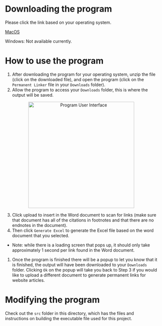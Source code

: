 # Downloading the program

Please click the link based on your operating system.

[MacOS]()

Windows: Not available currently.

# How to use the program
1. After downloading the program for your operating system, unzip the file (click on the downloaded file), and open the program (click on the `Permanent Linker` file in your `Downloads` folder).
1. Allow the program to access your `Downloads` folder, this is where the output will be saved.

<p align="center">
  <img src="imgs/PNG%20image.png" width="350" alt="Program User Interface">
</p>

3. Click upload to insert in the Word document to scan for links (make sure that document has all of the citations in footnotes and that there are no endnotes in the document).
1. Then click `Generate Excel` to generate the Excel file based on the word document that you selected.
- Note: while there is a loading screen that pops up, it should only take approximately 1 second per link found in the Word document.
1. Once the program is finished there will be a popup to let you know that it is finished, the output will have been downloaded to your `Downloads` folder. Clicking `Ok` on the popup will take you back to Step 3 if you would like to upload a different document to generate permanent links for website articles.

# Modifying the program 
Check out the `src` folder in this directory, which has the files and instructions on building the executable file used for this project.
